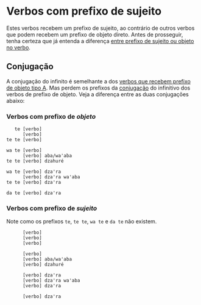 # Verbos com prefixo de sujeito

Estes verbos recebem um prefixo de sujeito, ao contrário de outros verbos que podem recebem um prefixo de objeto direto. Antes de prosseguir, tenha certeza que já entenda a diferença [entre prefixo de sujeito ou objeto no verbo](/conteudo/verbos/prefixoVerbal/index.md).

## Conjugação

A conjugação do infinito é semelhante a dos [verbos que recebem prefixo de objeto tipo A](/conteudo/verbosClasse2/tipoA/index.md). Mas perdem os prefixos da [conjugação](/conteudo/verbosClasse2/infinitivo/conjugacao/index.md) do infinitivo dos verbos de prefixo de objeto. Veja a diferença entre as duas conjugações abaixo:

### Verbos com prefixo de _objeto_

```text
   te [verbo]
      [verbo]
te te [verbo]

wa te [verbo]
      [verbo] aba/waꞌaba 
te te [verbo] dzahuré 

wa te [verbo] dzaꞌra
      [verbo] dzaꞌra waꞌaba
te te [verbo] dzaꞌra

da te [verbo] dzaꞌra
```

### Verbos com prefixo de _sujeito_

Note como os prefixos `te`, `te te`, `wa te` e `da te` não existem.

```text
      [verbo]
      [verbo]
      [verbo]

      [verbo]
      [verbo] aba/waꞌaba 
      [verbo] dzahuré 

      [verbo] dzaꞌra
      [verbo] dzaꞌra waꞌaba
      [verbo] dzaꞌra

      [verbo] dzaꞌra
```
